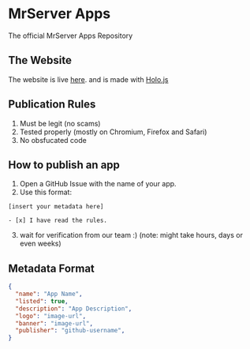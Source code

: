 # MrServer Apps
The official MrServer Apps Repository

## The Website
The website is live [here](https://mrserver-org.github.io/apps/). and is made with [Holo.js](https://holo.js.org)

## Publication Rules
1. Must be legit (no scams)
2. Tested properly (mostly on Chromium, Firefox and Safari)
3. No obsfucated code

## How to publish an app
1. Open a GitHub Issue with the name of your app.
2. Use this format:
```text
[insert your metadata here]

- [x] I have read the rules.
```
3. wait for verification from our team :) (note: might take hours, days or even weeks)

## Metadata Format
```json
{
  "name": "App Name",
  "listed": true,
  "description": "App Description",
  "logo": "image-url",
  "banner": "image-url",
  "publisher": "github-username",
}
```
